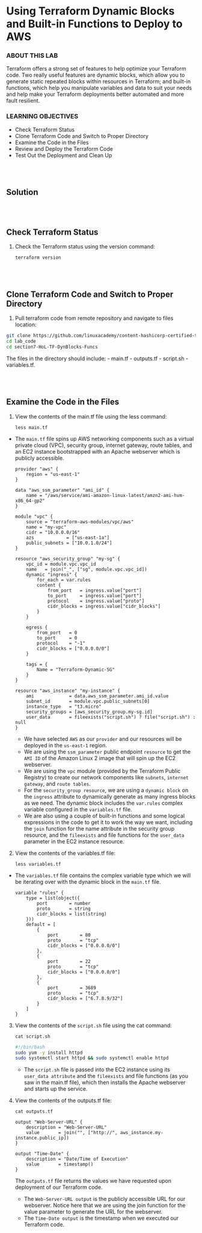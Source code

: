 # Using Terraform Dynamic Blocks and Built-in Functions to Deploy to AWS

### ABOUT THIS LAB
Terraform offers a strong set of features to help optimize your Terraform code. Two really useful features are dynamic blocks, which allow you to generate static repeated blocks within resources in Terraform; and built-in functions, which help you manipulate variables and data to suit your needs and help make your Terraform deployments better automated and more fault resilient.


### LEARNING OBJECTIVES
- Check Terraform Status
- Clone Terraform Code and Switch to Proper Directory
- Examine the Code in the Files
- Review and Deploy the Terraform Code
- Test Out the Deployment and Clean Up


<br><br>

## Solution

<br><br>

## Check Terraform Status

1. Check the Terraform status using the version command:

    `terraform version`

<br><br>

## Clone Terraform Code and Switch to Proper Directory

1. Pull terraform code from remote repository and navigate to files location:

```sh
git clone https://github.com/linuxacademy/content-hashicorp-certified-terraform-associate-foundations.git
cd lab_code
cd section7-HoL-TF-DynBlocks-Funcs
```

The files in the directory should include:
    - main.tf
    - outputs.tf
    - script.sh
    - variables.tf.


<br><br>

## Examine the Code in the Files

1. View the contents of the main.tf file using the less command:

    `less main.tf`

- The `main.tf` file spins up AWS networking components such as a virtual private cloud (VPC), security group, internet gateway, route tables, and an EC2 instance bootstrapped with an Apache webserver which is publicly accessible.

    ```hcl
    provider "aws" {
        region = "us-east-1"
    }

    data "aws_ssm_parameter" "ami_id" {
        name = "/aws/service/ami-amazon-linux-latest/amzn2-ami-hvm-x86_64-gp2"
    }

    module "vpc" {
        source = "terraform-aws-modules/vpc/aws"
        name = "my-vpc"
        cidr = "10.0.0.0/16"
        azs            = ["us-east-1a"]
        public_subnets = ["10.0.1.0/24"]
    }

    resource "aws_security_group" "my-sg" {
        vpc_id = module.vpc.vpc_id
        name   = join("_", ["sg", module.vpc.vpc_id])
        dynamic "ingress" {
            for_each = var.rules
            content {
                from_port   = ingress.value["port"]
                to_port     = ingress.value["port"]
                protocol    = ingress.value["proto"]
                cidr_blocks = ingress.value["cidr_blocks"]
            }
        }
        
        egress {
            from_port   = 0
            to_port     = 0
            protocol    = "-1"
            cidr_blocks = ["0.0.0.0/0"]
        }

        tags = {
            Name = "Terraform-Dynamic-SG"
        }
    }

    resource "aws_instance" "my-instance" {
        ami             = data.aws_ssm_parameter.ami_id.value
        subnet_id       = module.vpc.public_subnets[0]
        instance_type   = "t3.micro"
        security_groups = [aws_security_group.my-sg.id]
        user_data       = fileexists("script.sh") ? file("script.sh") : null
    }
    ```

    - We have selected `AWS` as our `provider` and our resources will be deployed in the `us-east-1` region.
    - We are using the `ssm_parameter` public endpoint `resource` to get the `AMI ID` of the Amazon Linux 2 image that will spin up the EC2 webserver.
    - We are using the `vpc` module (provided by the Terraform Public Registry) to create our network components like `subnets`, `internet gateway`, and `route tables`.
    - For the `security_group resource`, we are using a `dynamic block` on the `ingress` attribute to dynamically generate as many ingress blocks as we need. The dynamic block includes the `var.rules` complex variable configured in the `variables.tf` file.
    - We are also using a couple of built-in functions and some logical expressions in the code to get it to work the way we want, including the `join` function for the name attribute in the security group resource, and the `fileexists` and file functions for the `user_data` parameter in the EC2 instance resource.

2. View the contents of the variables.tf file:

    `less variables.tf`

- The `variables.tf` file contains the complex variable type which we will be iterating over with the dynamic block in the `main.tf` file.

    ```hcl
    variable "rules" {
        type = list(object({
            port        = number
            proto       = string
            cidr_blocks = list(string)
        }))
        default = [
            {
                port        = 80
                proto       = "tcp"
                cidr_blocks = ["0.0.0.0/0"]
            },
            {
                port        = 22
                proto       = "tcp"
                cidr_blocks = ["0.0.0.0/0"]
            },
            {
                port        = 3689
                proto       = "tcp"
                cidr_blocks = ["6.7.8.9/32"]
            }
        ]
    }
    ```

3. View the contents of the `script.sh` file using the cat command:

    `cat script.sh`

    ```sh
    #!/bin/bash
    sudo yum -y install httpd
    sudo systemctl start httpd && sudo systemctl enable httpd
    ```

    - The `script.sh` file is passed into the EC2 instance using its `user_data attribute` and the `fileexists` and file functions (as you saw in the main.tf file), which then installs the Apache webserver and starts up the service.

4. View the contents of the outputs.tf file:

    `cat outputs.tf`

    ```hcl
    output "Web-Server-URL" {
        description = "Web-Server-URL"
        value       = join("", ["http://", aws_instance.my-instance.public_ip])
    }

    output "Time-Date" {
        description = "Date/Time of Execution"
        value       = timestamp()
    }
    ```

    The `outputs.tf` file returns the values we have requested upon deployment of our Terraform code.

    - The `Web-Server-URL output` is the publicly accessible URL for our webserver. Notice here that we are using the join function for the value parameter to generate the URL for the webserver.
    - The `Time-Date output` is the timestamp when we executed our Terraform code.

<br><br>